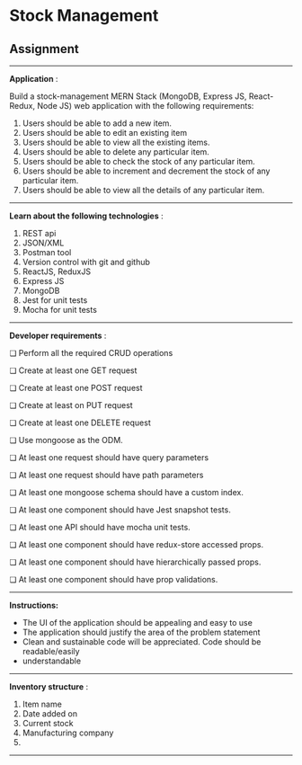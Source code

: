 # Stock Management

## Assignment
------------------------------------------------------------------------------------------------------------

**Application** ​:

Build a stock-management MERN Stack (MongoDB, Express JS, React-Redux, Node JS) web
application with the following requirements:

1. Users should be able to add a new item.
2. Users should be able to edit an existing item
3. Users should be able to view all the existing items.
4. Users should be able to delete any particular item.
5. Users should be able to check the stock of any particular item.
6. Users should be able to increment and decrement the stock of any particular item.
7. Users should be able to view all the details of any particular item.

------------------------------------------------------------------------------------------------------------

**Learn about the following technologies** ​:

1. REST api
2. JSON/XML
3. Postman tool
4. Version control with git and github
5. ReactJS, ReduxJS
6. Express JS
7. MongoDB
8. Jest for unit tests
9. Mocha for unit tests

------------------------------------------------------------------------------------------------------------

**Developer requirements** ​:

❏ Perform all the required CRUD operations

❏ Create at least one GET request

❏ Create at least one POST request

❏ Create at least on PUT request

❏ Create at least one DELETE request

❏ Use mongoose as the ODM.

❏ At least one request should have query parameters

❏ At least one request should have path parameters

❏ At least one mongoose schema should have a custom index.

❏ At least one component should have Jest snapshot tests.

❏ At least one API should have mocha unit tests.

❏ At least one component should have redux-store accessed props.

❏ At least one component should have hierarchically passed props.

❏ At least one component should have prop validations.

------------------------------------------------------------------------------------------------------------

**Instructions:**

- The UI of the application should be appealing and easy to use
- The application should justify the area of the problem statement
- Clean and sustainable code will be appreciated. Code should be readable/easily
- understandable

------------------------------------------------------------------------------------------------------------

**Inventory structure** ​:

1. Item name
2. Date added on
3. Current stock
4. Manufacturing company
1. 
------------------------------------------------------------------------------------------------------------


